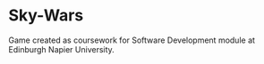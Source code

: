 # Sky-Wars
Game created as coursework for Software Development module at Edinburgh Napier University.
